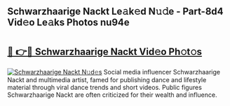 ## Schwarzhaarige Nackt Le𝚊k𝚎d N𝚞𝚍e - Part-8d4 Vid𝚎o Le𝚊ks Photos nu94e

# <h2><a href="http://fbau67i.evod.top/?m=Schwarzhaarige+Nackt">🔗 👉🔴 Schwarzhaarige Nackt Vid𝚎o Ph𝚘t𝚘s</a></h2>

[![Schwarzhaarige Nackt N𝚞d𝚎s](https://i.imgur.com/8V9OHl7.gif)](http://fbau67i.evod.top/?m=Schwarzhaarige+Nackt)
Social media influencer Schwarzhaarige Nackt and multimedia artist, famed for publishing dance and lifestyle material through viral dance trends and short videos. Public figures Schwarzhaarige Nackt are often criticized for their wealth and influence. 
